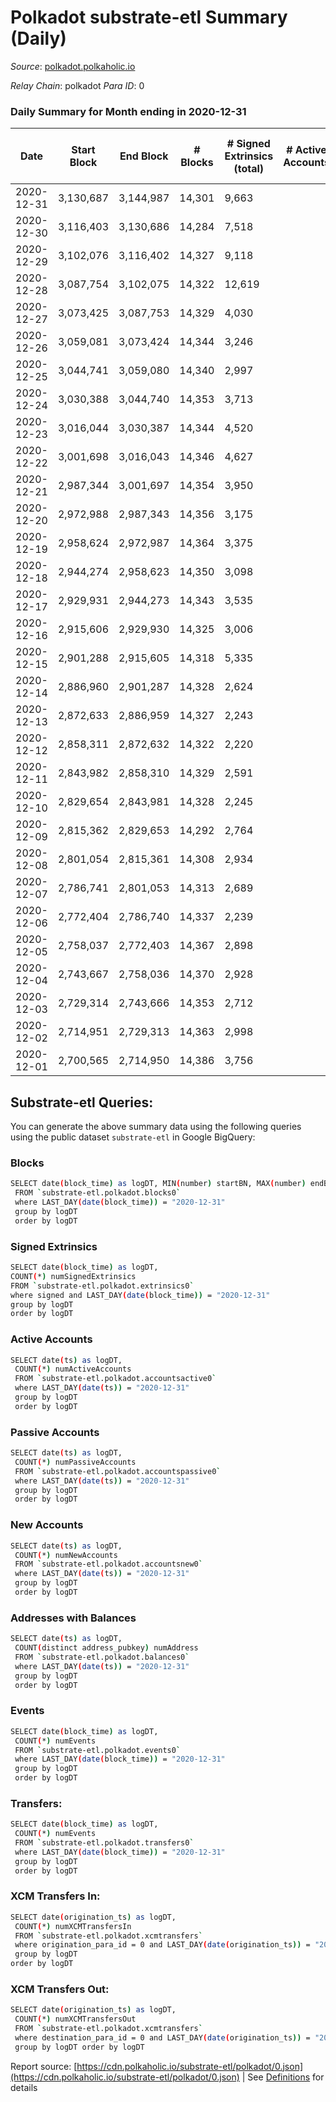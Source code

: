 # Polkadot substrate-etl Summary (Daily)

_Source_: [polkadot.polkaholic.io](https://polkadot.polkaholic.io)

*Relay Chain*: polkadot
*Para ID*: 0



### Daily Summary for Month ending in 2020-12-31


| Date | Start Block | End Block | # Blocks | # Signed Extrinsics (total) | # Active Accounts | # Passive | # New | # Addresses with Balances | # Events | # Transfers | # XCM Transfers In | # XCM Transfers Out | Issues | 
| ---- | ----------- | --------- | -------- | --------------------------- | ----------------- | --------- | ----- | ------------------------- | -------- | ----------- | ------------------ | ------------------- | ------ |
| 2020-12-31 | 3,130,687 | 3,144,987 | 14,301 | 9,663 |  |  |  | 63,247 | 73,885 | 10,251 ($822,512,582.53) |   |   |  |
| 2020-12-30 | 3,116,403 | 3,130,686 | 14,284 | 7,518 |  |  |  |  | 64,136 | 7,554 ($637,734,121.65) |   |   |  |
| 2020-12-29 | 3,102,076 | 3,116,402 | 14,327 | 9,118 |  |  |  |  | 73,401 | 9,075 ($820,751,910.38) |   |   |  |
| 2020-12-28 | 3,087,754 | 3,102,075 | 14,322 | 12,619 |  |  |  |  | 94,866 | 11,620 ($2,707,667,871.27) |   |   |  |
| 2020-12-27 | 3,073,425 | 3,087,753 | 14,329 | 4,030 |  |  |  |  | 42,131 | 3,331 ($214,694,106.14) |   |   |  |
| 2020-12-26 | 3,059,081 | 3,073,424 | 14,344 | 3,246 |  |  |  |  | 36,715 | 2,635 ($105,032,525.49) |   |   |  |
| 2020-12-25 | 3,044,741 | 3,059,080 | 14,340 | 2,997 |  |  |  |  | 35,755 | 2,372 ($124,507,447.88) |   |   |  |
| 2020-12-24 | 3,030,388 | 3,044,740 | 14,353 | 3,713 |  |  |  |  | 39,705 | 3,076 ($255,834,647.15) |   |   |  |
| 2020-12-23 | 3,016,044 | 3,030,387 | 14,344 | 4,520 |  |  |  |  | 44,375 | 3,745 ($264,081,515.73) |   |   |  |
| 2020-12-22 | 3,001,698 | 3,016,043 | 14,346 | 4,627 |  |  |  |  | 45,240 | 3,722 ($357,638,845.49) |   |   |  |
| 2020-12-21 | 2,987,344 | 3,001,697 | 14,354 | 3,950 |  |  |  |  | 44,741 | 3,312 ($378,025,214.92) |   |   |  |
| 2020-12-20 | 2,972,988 | 2,987,343 | 14,356 | 3,175 |  |  |  |  | 37,342 | 2,530 ($92,228,722.90) |   |   |  |
| 2020-12-19 | 2,958,624 | 2,972,987 | 14,364 | 3,375 |  |  |  |  | 37,478 | 2,545 ($191,231,564.90) |   |   |  |
| 2020-12-18 | 2,944,274 | 2,958,623 | 14,350 | 3,098 |  |  |  |  | 35,777 | 2,503 ($165,790,436.00) |   |   |  |
| 2020-12-17 | 2,929,931 | 2,944,273 | 14,343 | 3,535 |  |  |  |  | 40,479 | 2,995 ($205,313,199.64) |   |   |  |
| 2020-12-16 | 2,915,606 | 2,929,930 | 14,325 | 3,006 |  |  |  |  | 36,383 | 2,217 ($313,993,757.41) |   |   |  |
| 2020-12-15 | 2,901,288 | 2,915,605 | 14,318 | 5,335 |  |  |  |  | 50,379 | 2,276 ($354,520,072.98) |   |   |  |
| 2020-12-14 | 2,886,960 | 2,901,287 | 14,328 | 2,624 |  |  |  |  | 34,274 | 1,803 ($126,718,323.95) |   |   |  |
| 2020-12-13 | 2,872,633 | 2,886,959 | 14,327 | 2,243 |  |  |  |  | 32,250 | 1,586 ($81,738,069.46) |   |   |  |
| 2020-12-12 | 2,858,311 | 2,872,632 | 14,322 | 2,220 |  |  |  |  | 32,139 | 1,690 ($54,197,564.11) |   |   |  |
| 2020-12-11 | 2,843,982 | 2,858,310 | 14,329 | 2,591 |  |  |  |  | 34,545 | 1,879 ($353,372,192.14) |   |   |  |
| 2020-12-10 | 2,829,654 | 2,843,981 | 14,328 | 2,245 |  |  |  |  | 32,374 | 1,660 ($49,416,868.37) |   |   |  |
| 2020-12-09 | 2,815,362 | 2,829,653 | 14,292 | 2,764 |  |  |  |  | 35,378 | 2,007 ($146,101,656.63) |   |   |  |
| 2020-12-08 | 2,801,054 | 2,815,361 | 14,308 | 2,934 |  |  |  |  | 35,908 | 2,343 ($109,928,746.96) |   |   |  |
| 2020-12-07 | 2,786,741 | 2,801,053 | 14,313 | 2,689 |  |  |  |  | 39,601 | 1,925 ($166,603,676.64) |   |   |  |
| 2020-12-06 | 2,772,404 | 2,786,740 | 14,337 | 2,239 |  |  |  |  | 32,609 | 1,706 ($89,131,443.55) |   |   |  |
| 2020-12-05 | 2,758,037 | 2,772,403 | 14,367 | 2,898 |  |  |  |  | 35,815 | 2,281 ($138,617,877.23) |   |   |  |
| 2020-12-04 | 2,743,667 | 2,758,036 | 14,370 | 2,928 |  |  |  |  | 36,996 | 2,216 ($155,096,010.06) |   |   |  |
| 2020-12-03 | 2,729,314 | 2,743,666 | 14,353 | 2,712 |  |  |  |  | 35,027 | 2,104 ($93,242,492.99) |   |   |  |
| 2020-12-02 | 2,714,951 | 2,729,313 | 14,363 | 2,998 |  |  |  |  | 37,177 | 2,318 ($211,362,679.09) |   |   |  |
| 2020-12-01 | 2,700,565 | 2,714,950 | 14,386 | 3,756 |  |  |  |  | 40,970 | 2,942 ($232,151,466.37) |   |   |  |

## Substrate-etl Queries:
You can generate the above summary data using the following queries using the public dataset `substrate-etl` in Google BigQuery:

### Blocks
```bash
SELECT date(block_time) as logDT, MIN(number) startBN, MAX(number) endBN, COUNT(*) numBlocks 
 FROM `substrate-etl.polkadot.blocks0`  
 where LAST_DAY(date(block_time)) = "2020-12-31" 
 group by logDT 
 order by logDT
```

### Signed Extrinsics
```bash
SELECT date(block_time) as logDT, 
COUNT(*) numSignedExtrinsics 
FROM `substrate-etl.polkadot.extrinsics0`  
where signed and LAST_DAY(date(block_time)) = "2020-12-31" 
group by logDT 
order by logDT
```

### Active Accounts
```bash
SELECT date(ts) as logDT, 
 COUNT(*) numActiveAccounts 
 FROM `substrate-etl.polkadot.accountsactive0` 
 where LAST_DAY(date(ts)) = "2020-12-31" 
 group by logDT 
 order by logDT
```

### Passive Accounts
```bash
SELECT date(ts) as logDT, 
 COUNT(*) numPassiveAccounts 
 FROM `substrate-etl.polkadot.accountspassive0` 
 where LAST_DAY(date(ts)) = "2020-12-31" 
 group by logDT 
 order by logDT
```

### New Accounts
```bash
SELECT date(ts) as logDT, 
 COUNT(*) numNewAccounts 
 FROM `substrate-etl.polkadot.accountsnew0` 
 where LAST_DAY(date(ts)) = "2020-12-31" 
 group by logDT
 order by logDT
```

### Addresses with Balances
```bash
SELECT date(ts) as logDT,
 COUNT(distinct address_pubkey) numAddress 
 FROM `substrate-etl.polkadot.balances0` 
 where LAST_DAY(date(ts)) = "2020-12-31" 
 group by logDT 
 order by logDT
```

### Events
```bash
SELECT date(block_time) as logDT, 
 COUNT(*) numEvents 
 FROM `substrate-etl.polkadot.events0` 
 where LAST_DAY(date(block_time)) = "2020-12-31" 
 group by logDT 
 order by logDT
```

### Transfers:
```bash
SELECT date(block_time) as logDT, 
 COUNT(*) numEvents 
 FROM `substrate-etl.polkadot.transfers0` 
 where LAST_DAY(date(block_time)) = "2020-12-31" 
 group by logDT 
 order by logDT
```

### XCM Transfers In:
```bash
SELECT date(origination_ts) as logDT, 
 COUNT(*) numXCMTransfersIn 
 FROM `substrate-etl.polkadot.xcmtransfers` 
 where origination_para_id = 0 and LAST_DAY(date(origination_ts)) = "2020-12-31" 
 group by logDT 
order by logDT
```

### XCM Transfers Out:
```bash
SELECT date(origination_ts) as logDT, 
 COUNT(*) numXCMTransfersOut 
 FROM `substrate-etl.polkadot.xcmtransfers` 
 where destination_para_id = 0 and LAST_DAY(date(origination_ts)) = "2020-12-31" 
 group by logDT order by logDT
```


Report source: [https://cdn.polkaholic.io/substrate-etl/polkadot/0.json](https://cdn.polkaholic.io/substrate-etl/polkadot/0.json) | See [Definitions](/DEFINITIONS.md) for details
